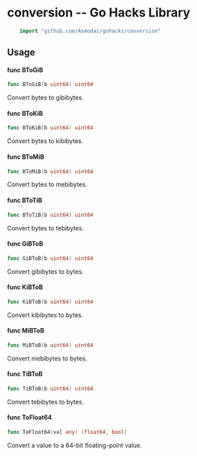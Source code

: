 <!-- -*- Mode: gfm; auto-fill: t; fill-column: 78; -*- -->

# conversion -- Go Hacks Library

```go
    import "github.com/Asmodai/gohacks/conversion"
```

## Usage

#### func  BToGiB

```go
func BToGiB(b uint64) uint64
```
Convert bytes to gibibytes.

#### func  BToKiB

```go
func BToKiB(b uint64) uint64
```
Convert bytes to kibibytes.

#### func  BToMiB

```go
func BToMiB(b uint64) uint64
```
Convert bytes to mebibytes.

#### func  BToTiB

```go
func BToTiB(b uint64) uint64
```
Convert bytes to tebibytes.

#### func  GiBToB

```go
func GiBToB(b uint64) uint64
```
Convert gibibytes to bytes.

#### func  KiBToB

```go
func KiBToB(b uint64) uint64
```
Convert kibibytes to bytes.

#### func  MiBToB

```go
func MiBToB(b uint64) uint64
```
Convert mebibytes to bytes.

#### func  TiBToB

```go
func TiBToB(b uint64) uint64
```
Convert tebibytes to bytes.

#### func  ToFloat64

```go
func ToFloat64(val any) (float64, bool)
```
Convert a value to a 64-bit floating-point value.
